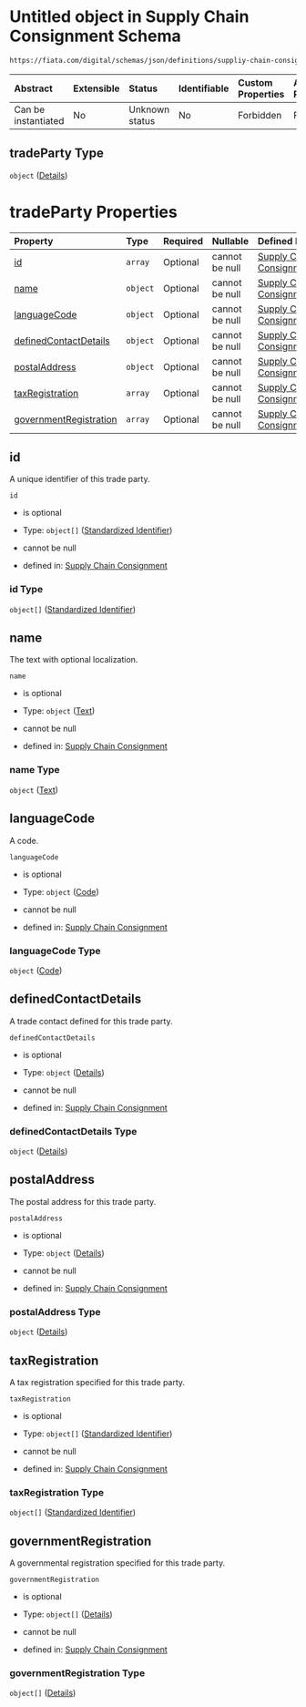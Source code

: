 # Untitled object in Supply Chain Consignment Schema

```txt
https://fiata.com/digital/schemas/json/definitions/suppliy-chain-consignment.schema.json#/$defs/tradeParty
```



| Abstract            | Extensible | Status         | Identifiable | Custom Properties | Additional Properties | Access Restrictions | Defined In                                                                                                                      |
| :------------------ | :--------- | :------------- | :----------- | :---------------- | :-------------------- | :------------------ | :------------------------------------------------------------------------------------------------------------------------------ |
| Can be instantiated | No         | Unknown status | No           | Forbidden         | Forbidden             | none                | [supply-chain-consignment.schema.json*](../tooling/out/definitions/supply-chain-consignment.schema.json "open original schema") |

## tradeParty Type

`object` ([Details](supply-chain-consignment-defs-tradeparty.md))

# tradeParty Properties

| Property                                          | Type     | Required | Nullable       | Defined by                                                                                                                                                                                                                                               |
| :------------------------------------------------ | :------- | :------- | :------------- | :------------------------------------------------------------------------------------------------------------------------------------------------------------------------------------------------------------------------------------------------------- |
| [id](#id)                                         | `array`  | Optional | cannot be null | [Supply Chain Consignment](supply-chain-consignment-defs-tradeparty-properties-id.md "https://fiata.com/digital/schemas/json/definitions/suppliy-chain-consignment.schema.json#/$defs/tradeParty/properties/id")                                         |
| [name](#name)                                     | `object` | Optional | cannot be null | [Supply Chain Consignment](text.md "https://fiata.com/digital/schemas/json/definitions/classes/text.schema.json#/$defs/tradeParty/properties/name")                                                                                                      |
| [languageCode](#languagecode)                     | `object` | Optional | cannot be null | [Supply Chain Consignment](code.md "https://fiata.com/digital/schemas/json/definitions/classes/code.schema.json#/$defs/tradeParty/properties/languageCode")                                                                                              |
| [definedContactDetails](#definedcontactdetails)   | `object` | Optional | cannot be null | [Supply Chain Consignment](supply-chain-consignment-defs-tradecontact.md "https://fiata.com/digital/schemas/json/definitions/suppliy-chain-consignment.schema.json#/$defs/tradeParty/properties/definedContactDetails")                                  |
| [postalAddress](#postaladdress)                   | `object` | Optional | cannot be null | [Supply Chain Consignment](supply-chain-consignment-defs-tradeaddress.md "https://fiata.com/digital/schemas/json/definitions/suppliy-chain-consignment.schema.json#/$defs/tradeParty/properties/postalAddress")                                          |
| [taxRegistration](#taxregistration)               | `array`  | Optional | cannot be null | [Supply Chain Consignment](supply-chain-consignment-defs-tradeparty-properties-taxregistration.md "https://fiata.com/digital/schemas/json/definitions/suppliy-chain-consignment.schema.json#/$defs/tradeParty/properties/taxRegistration")               |
| [governmentRegistration](#governmentregistration) | `array`  | Optional | cannot be null | [Supply Chain Consignment](supply-chain-consignment-defs-tradeparty-properties-governmentregistration.md "https://fiata.com/digital/schemas/json/definitions/suppliy-chain-consignment.schema.json#/$defs/tradeParty/properties/governmentRegistration") |

## id

A unique identifier of this trade party.

`id`

*   is optional

*   Type: `object[]` ([Standardized Identifier](standardized-identifier.md))

*   cannot be null

*   defined in: [Supply Chain Consignment](supply-chain-consignment-defs-tradeparty-properties-id.md "https://fiata.com/digital/schemas/json/definitions/suppliy-chain-consignment.schema.json#/$defs/tradeParty/properties/id")

### id Type

`object[]` ([Standardized Identifier](standardized-identifier.md))

## name

The text with optional localization.

`name`

*   is optional

*   Type: `object` ([Text](text.md))

*   cannot be null

*   defined in: [Supply Chain Consignment](text.md "https://fiata.com/digital/schemas/json/definitions/classes/text.schema.json#/$defs/tradeParty/properties/name")

### name Type

`object` ([Text](text.md))

## languageCode

A code.

`languageCode`

*   is optional

*   Type: `object` ([Code](code.md))

*   cannot be null

*   defined in: [Supply Chain Consignment](code.md "https://fiata.com/digital/schemas/json/definitions/classes/code.schema.json#/$defs/tradeParty/properties/languageCode")

### languageCode Type

`object` ([Code](code.md))

## definedContactDetails

A trade contact defined for this trade party.

`definedContactDetails`

*   is optional

*   Type: `object` ([Details](supply-chain-consignment-defs-tradecontact.md))

*   cannot be null

*   defined in: [Supply Chain Consignment](supply-chain-consignment-defs-tradecontact.md "https://fiata.com/digital/schemas/json/definitions/suppliy-chain-consignment.schema.json#/$defs/tradeParty/properties/definedContactDetails")

### definedContactDetails Type

`object` ([Details](supply-chain-consignment-defs-tradecontact.md))

## postalAddress

The postal address for this trade party.

`postalAddress`

*   is optional

*   Type: `object` ([Details](supply-chain-consignment-defs-tradeaddress.md))

*   cannot be null

*   defined in: [Supply Chain Consignment](supply-chain-consignment-defs-tradeaddress.md "https://fiata.com/digital/schemas/json/definitions/suppliy-chain-consignment.schema.json#/$defs/tradeParty/properties/postalAddress")

### postalAddress Type

`object` ([Details](supply-chain-consignment-defs-tradeaddress.md))

## taxRegistration

A tax registration specified for this trade party.

`taxRegistration`

*   is optional

*   Type: `object[]` ([Standardized Identifier](standardized-identifier.md))

*   cannot be null

*   defined in: [Supply Chain Consignment](supply-chain-consignment-defs-tradeparty-properties-taxregistration.md "https://fiata.com/digital/schemas/json/definitions/suppliy-chain-consignment.schema.json#/$defs/tradeParty/properties/taxRegistration")

### taxRegistration Type

`object[]` ([Standardized Identifier](standardized-identifier.md))

## governmentRegistration

A governmental registration specified for this trade party.

`governmentRegistration`

*   is optional

*   Type: `object[]` ([Details](supply-chain-consignment-defs-governmentregistration.md))

*   cannot be null

*   defined in: [Supply Chain Consignment](supply-chain-consignment-defs-tradeparty-properties-governmentregistration.md "https://fiata.com/digital/schemas/json/definitions/suppliy-chain-consignment.schema.json#/$defs/tradeParty/properties/governmentRegistration")

### governmentRegistration Type

`object[]` ([Details](supply-chain-consignment-defs-governmentregistration.md))
